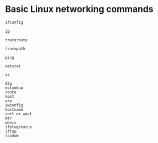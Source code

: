 # Basic Linux networking commands

```cmd
ifconfig
```
```
ip
```
```
traceroute
```
```
tracepath
```
```
ping
```
```
netstat
```
```
ss
```
```
dig
nslookup
route
host
arp
iwconfig
hostname
curl or wget
mtr
whois
ifplugstatus
iftop
tcpdum
```
